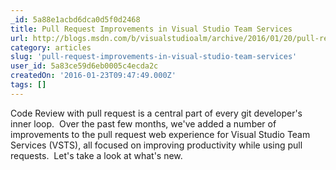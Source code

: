 ```yaml
---
_id: 5a88e1acbd6dca0d5f0d2468
title: Pull Request Improvements in Visual Studio Team Services
url: http://blogs.msdn.com/b/visualstudioalm/archive/2016/01/20/pull-request-improvements-in-vsts.aspx
category: articles
slug: 'pull-request-improvements-in-visual-studio-team-services'
user_id: 5a83ce59d6eb0005c4ecda2c
createdOn: '2016-01-23T09:47:49.000Z'
tags: []
---
```


Code Review with pull request is a central part of every git developer's inner loop.  Over the past few months, we've added a number of improvements to the pull request web experience for Visual Studio Team Services (VSTS), all focused on improving productivity while using pull requests.  Let's take a look at what's new.
